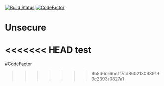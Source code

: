 [![Build Status](https://travis-ci.com/ESGI-Tibiscus/Unsecure.svg?branch=master)](https://travis-ci.com/ESGI-Tibiscus/Unsecure)
[![CodeFactor](https://www.codefactor.io/repository/github/esgi-tibiscus/unsecure/badge)](https://www.codefactor.io/repository/github/esgi-tibiscus/unsecure)

# Unsecure
<<<<<<< HEAD
test
=======

#CodeFactor

>>>>>>> 9b5d6ce6bd1f7cd8602130989199c2393a0827a1
